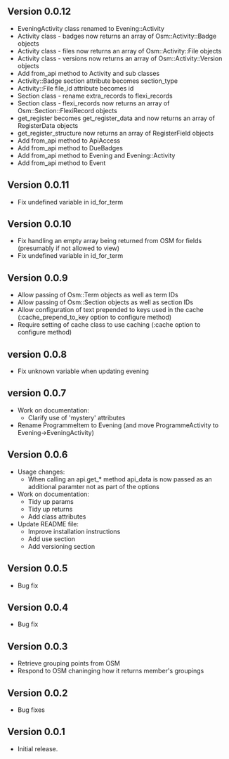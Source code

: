## Version 0.0.12

  * EveningActivity class renamed to Evening::Activity
  * Activity class - badges now returns an array of Osm::Activity::Badge objects
  * Activity class - files now returns an array of Osm::Activity::File objects
  * Activity class - versions now returns an array of Osm::Activity::Version objects
  * Add from\_api method to Activity and sub classes
  * Activity::Badge section attribute becomes section\_type
  * Activity::File file\_id attribute becomes id
  * Section class - rename extra\_records to flexi\_records
  * Section class - flexi_records now returns an array of Osm::Section::FlexiRecord objects
  * get\_register becomes get\_register\_data and now returns an array of RegisterData objects
  * get\_register\_structure now returns an array of RegisterField objects
  * Add from\_api method to ApiAccess
  * Add from\_api method to DueBadges
  * Add from\_api method to Evening and Evening::Activity
  * Add from\_api method to Event

## Version 0.0.11

  * Fix undefined variable in id\_for\_term

## Version 0.0.10

  * Fix handling an empty array being returned from OSM for fields (presumably if not allowed to view)
  * Fix undefined variable in id\_for\_term

## Version 0.0.9

  * Allow passing of Osm::Term objects as well as term IDs
  * Allow passing of Osm::Section objects as well as section IDs
  * Allow configuration of text prepended to keys used in the cache (:cache\_prepend\_to\_key option to configure method)
  * Require setting of cache class to use caching (:cache option to configure method)

## version 0.0.8

  * Fix unknown variable when updating evening

## version 0.0.7

  * Work on documentation:
    * Clarify use of 'mystery' attributes
  * Rename ProgrammeItem to Evening (and move ProgrammeActivity to Evening->EveningActivity)

## Version 0.0.6

  * Usage changes:
    * When calling an api.get\_\* method api_data is now passed as an additional paramter not as part of the options
  * Work on documentation:
    * Tidy up params
    * Tidy up returns
    * Add class attributes
  * Update README file:
    * Improve installation instructions
    * Add use section
    * Add versioning section

## Version 0.0.5

  * Bug fix

## Version 0.0.4

  * Bug fix

## Version 0.0.3

  * Retrieve grouping points from OSM
  * Respond to OSM chaninging how it returns member's groupings

## Version 0.0.2

  * Bug fixes

## Version 0.0.1

 * Initial release.
